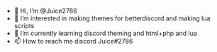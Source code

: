 - 👋 Hi, I’m @Juice2786
- 👀 I’m interested in making themes for betterdiscord and making lua scripts
- 🌱 I’m currently learning discord theming and html+php and lua
- 📫 How to reach me discord Juice#2786
